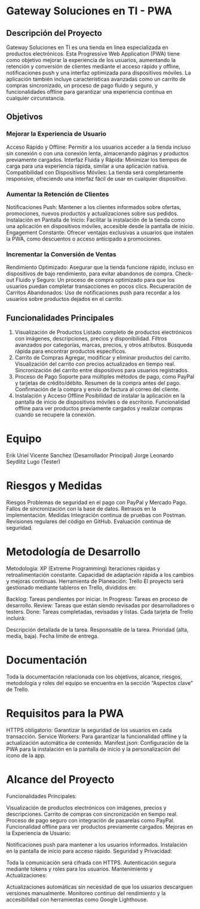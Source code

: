 # Gateway Soluciones en TI - PWA
## Descripción del Proyecto
Gateway Soluciones en TI es una tienda en línea especializada en productos electrónicos. Esta Progressive Web Application (PWA) tiene como objetivo mejorar la experiencia de los usuarios, aumentando la retención y conversión de clientes mediante el acceso rápido y offline, notificaciones push y una interfaz optimizada para dispositivos móviles. La aplicación también incluye características avanzadas como un carrito de compras sincronizado, un proceso de pago fluido y seguro, y funcionalidades offline para garantizar una experiencia continua en cualquier circunstancia.

## Objetivos
### Mejorar la Experiencia de Usuario
Acceso Rápido y Offline: Permitir a los usuarios acceder a la tienda incluso sin conexión o con una conexión lenta, almacenando páginas y productos previamente cargados.
Interfaz Fluida y Rápida: Minimizar los tiempos de carga para una experiencia rápida, similar a una aplicación nativa.
Compatibilidad con Dispositivos Móviles: La tienda será completamente responsive, ofreciendo una interfaz fácil de usar en cualquier dispositivo.
### Aumentar la Retención de Clientes
Notificaciones Push: Mantener a los clientes informados sobre ofertas, promociones, nuevos productos y actualizaciones sobre sus pedidos.
Instalación en Pantalla de Inicio: Facilitar la instalación de la tienda como una aplicación en dispositivos móviles, accesible desde la pantalla de inicio.
Engagement Constante: Ofrecer ventajas exclusivas a usuarios que instalen la PWA, como descuentos o acceso anticipado a promociones.
### Incrementar la Conversión de Ventas
Rendimiento Optimizado: Asegurar que la tienda funcione rápido, incluso en dispositivos de bajo rendimiento, para evitar abandonos de compra.
Check-out Fluido y Seguro: Un proceso de compra optimizado para que los usuarios puedan completar transacciones en pocos clics.
Recuperación de Carritos Abandonados: Uso de notificaciones push para recordar a los usuarios sobre productos dejados en el carrito.
## Funcionalidades Principales
1. Visualización de Productos
Listado completo de productos electrónicos con imágenes, descripciones, precios y disponibilidad.
Filtros avanzados por categorías, marcas, precios, y otros atributos.
Búsqueda rápida para encontrar productos específicos.
2. Carrito de Compras
Agregar, modificar y eliminar productos del carrito.
Visualización del carrito con precios actualizados en tiempo real.
Sincronización del carrito entre dispositivos para usuarios registrados.
3. Proceso de Pago
Soporte para múltiples métodos de pago, como PayPal y tarjetas de crédito/débito.
Resumen de la compra antes del pago.
Confirmación de la compra y envío de factura al correo del cliente.
4. Instalación y Acceso Offline
Posibilidad de instalar la aplicación en la pantalla de inicio de dispositivos móviles o de escritorio.
Funcionalidad offline para ver productos previamente cargados y realizar compras cuando se recupere la conexión.
# Equipo
Erik Uriel Vicente Sanchez (Desarrollador Principal)
Jorge Leonardo Seydlitz Lugo (Tester)
# Riesgos y Medidas
Riesgos
Problemas de seguridad en el pago con PayPal y Mercado Pago.
Fallos de sincronización con la base de datos.
Retrasos en la implementación.
Medidas
Integración continua de pruebas con Postman.
Revisiones regulares del código en GitHub.
Evaluación continua de seguridad.
# Metodología de Desarrollo
Metodología: XP (Extreme Programming)
Iteraciones rápidas y retroalimentación constante.
Capacidad de adaptación rápida a los cambios y mejoras continuas.
Herramienta de Planeación: Trello
El proyecto será gestionado mediante tableros en Trello, divididos en:

Backlog: Tareas pendientes por iniciar.
In Progress: Tareas en proceso de desarrollo.
Review: Tareas que están siendo revisadas por desarrolladores o testers.
Done: Tareas completadas, revisadas y listas.
Cada tarjeta de Trello incluirá:

Descripción detallada de la tarea.
Responsable de la tarea.
Prioridad (alta, media, baja).
Fecha límite de entrega.
# Documentación
Toda la documentación relacionada con los objetivos, alcance, riesgos, metodología y roles del equipo se encuentra en la sección “Aspectos clave” de Trello.

# Requisitos para la PWA
HTTPS obligatorio: Garantizar la seguridad de los usuarios en cada transacción.
Service Workers: Para garantizar la funcionalidad offline y la actualización automática de contenido.
Manifest.json: Configuración de la PWA para la instalación en la pantalla de inicio y la personalización del ícono de la app.
# Alcance del Proyecto
Funcionalidades Principales:

Visualización de productos electrónicos con imágenes, precios y descripciones.
Carrito de compras con sincronización en tiempo real.
Proceso de pago seguro con integración de pasarelas como PayPal.
Funcionalidad offline para ver productos previamente cargados.
Mejoras en la Experiencia de Usuario:

Notificaciones push para mantener a los usuarios informados.
Instalación en la pantalla de inicio para acceso rápido.
Seguridad y Privacidad:

Toda la comunicación será cifrada con HTTPS.
Autenticación segura mediante tokens y roles para los usuarios.
Mantenimiento y Actualizaciones:

Actualizaciones automáticas sin necesidad de que los usuarios descarguen versiones manualmente.
Monitoreo continuo del rendimiento y la accesibilidad con herramientas como Google Lighthouse.
